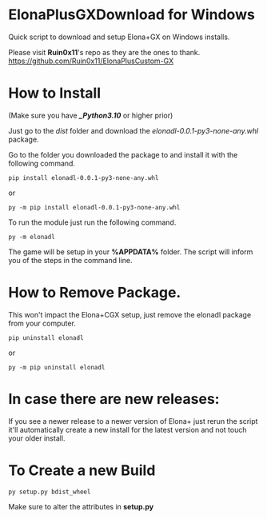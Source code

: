 # ElonaPlusGXDownload for Windows
Quick script to download and setup Elona+GX on Windows installs.

Please visit **Ruin0x11**'s repo as they are the ones to thank.
https://github.com/Ruin0x11/ElonaPlusCustom-GX


# How to Install
(Make sure you have ***_Python3.10*** or higher prior)

Just go to the *dist* folder and download the *elonadl-0.0.1-py3-none-any.whl* package.

Go to the folder you downloaded the package to and install it with the following command.
```
pip install elonadl-0.0.1-py3-none-any.whl
```
or
```
py -m pip install elonadl-0.0.1-py3-none-any.whl
```

To run the module just run the following command.
```
py -m elonadl
```

The game will be setup in your **%APPDATA%** folder.
The script will inform you of the steps in the command line.

# How to Remove Package.
This won't impact the Elona+CGX setup, just remove the elonadl package from your computer.
```
pip uninstall elonadl
```
or
```
py -m pip uninstall elonadl
```

# In case there are new releases:
If you see a newer release to a newer version of Elona+ just rerun the script it'll automatically create a new install for the latest version and not touch your older install.

# To Create a new Build
```
py setup.py bdist_wheel
```
Make sure to alter the attributes in **setup.py**
